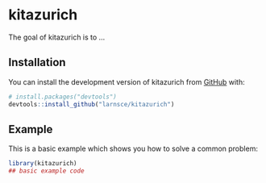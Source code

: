 
<!-- README.md is generated from README.Rmd. Please edit that file -->

# kitazurich

<!-- badges: start -->
<!-- badges: end -->

The goal of kitazurich is to …

## Installation

You can install the development version of kitazurich from
[GitHub](https://github.com/) with:

``` r
# install.packages("devtools")
devtools::install_github("larnsce/kitazurich")
```

## Example

This is a basic example which shows you how to solve a common problem:

``` r
library(kitazurich)
## basic example code
```
